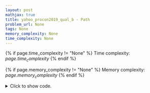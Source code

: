 ```yaml
---
layout: post
mathjax: true
title: yahoo_procon2019_qual_b - Path
problem_url: None
tags: None
memory_complexity: None
time_complexity: None
---
```




{% if page.time_complexity != "None" %}
Time complexity: ${{ page.time_complexity }}$
{% endif %}

{% if page.memory_complexity != "None" %}
Memory complexity: ${{ page.memory_complexity }}$
{% endif %}

<details>
<summary>
<p style="display:inline">Click to show code.</p>
</summary>
```cpp
{% raw %}
using namespace std;
int main(void)
{
    int u, v;
    vector<int> deg(5, 0);
    for (int i = 0; i < 3; ++i)
    {
        cin >> u >> v;
        ++deg[u], ++deg[v];
    }
    int ones = 2;
    int evens = 2;
    for (int i = 1; i < 5; ++i)
    {
        if (deg[i] == 1)
            --ones;
        else if (deg[i] % 2 == 0)
            --evens;
    }
    if (ones == 0 and evens == 0)
        cout << "YES" << endl;
    else
        cout << "NO" << endl;
    return 0;
}

{% endraw %}
```
</details>

